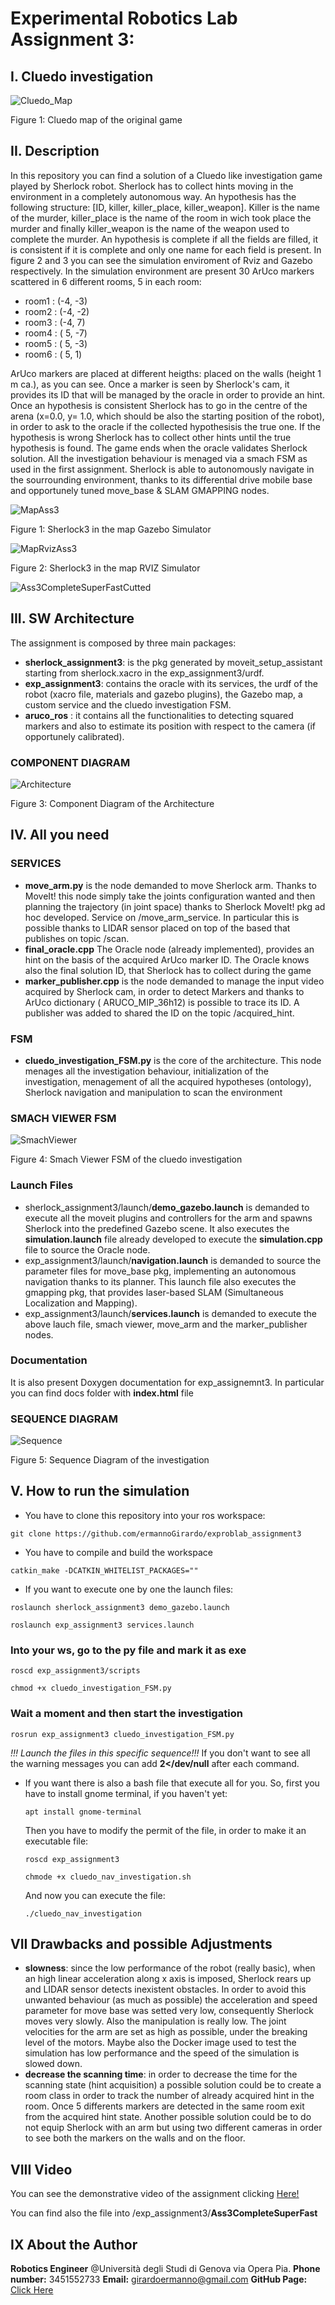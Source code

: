 # Experimental Robotics Lab Assignment 3:
## I. Cluedo investigation

![Cluedo_Map](https://user-images.githubusercontent.com/48509825/161590960-7892a0c4-97c4-4b8c-9630-f4886926a472.jpg)

Figure 1: Cluedo map of the original game

## II. Description
In this repository you can find a solution of a Cluedo like investigation game played by Sherlock robot.
Sherlock has to collect hints moving in the environment in a completely autonomous way.
An hypothesis has the following structure: [ID, killer, killer_place, killer_weapon].
Killer is the name of the murder, killer_place is the name of the room in wich took place the murder
and finally killer_weapon is the name of the weapon used to complete the murder.
An hypothesis is complete if all the fields are filled, it is consistent if it is complete and only one name for each field is present.
In figure 2 and 3 you can see the simulation enviroment of Rviz and Gazebo respectively.
In the simulation environment are present 30 ArUco markers scattered in 6 different rooms, 5 in each room:
* room1 : (-4, -3)
* room2 : (-4, -2)
* room3 : (-4,  7)
* room4 : ( 5, -7)
* room5 : ( 5, -3)
* room6 : ( 5,  1)

ArUco markers are placed at different heigths: placed on the walls (height 1 m ca.), as you can see.
Once a marker is seen by Sherlock's cam, it provides its ID that will be managed by the oracle in order to provide an hint.
Once an hypothesis is consistent Sherlock has to go in the centre of the arena (x=0.0, y= 1.0, which should be also the starting position of the robot), in order to ask to the oracle if the collected hypothesisis the true one. If the hypothesis is wrong Sherlock has to collect other hints until the true hypothesis is found.
The game ends when the oracle validates Sherlock solution.
All the investigation behaviour is menaged via a smach FSM as used in the first assignment.
Sherlock is able to autonomously navigate in the sourrounding environment, thanks to its differential drive mobile base and opportunely tuned move_base & SLAM GMAPPING nodes.

![MapAss3](https://user-images.githubusercontent.com/48509825/167033061-827f5d9b-28bf-4cd9-ac57-6d41274e20f4.png)

Figure 1: Sherlock3 in the map Gazebo Simulator


![MapRvizAss3](https://user-images.githubusercontent.com/48509825/167140201-b8728c19-7d78-474e-bc01-6d8704cf74d0.jpeg)


Figure 2: Sherlock3 in the map RVIZ Simulator





![Ass3CompleteSuperFastCutted](https://user-images.githubusercontent.com/48509825/178994387-1aa7c0ce-ea77-484c-8c53-ec06289df689.gif)

## III. SW Architecture
The assignment is composed by three main packages:

* **sherlock_assignment3**: is the pkg generated by moveit_setup_assistant starting from sherlock.xacro in the exp_assignment3/urdf.
* **exp_assignment3**: contains the oracle with its services, the urdf of the robot (xacro file, materials and gazebo plugins), the Gazebo map, a custom service and the cluedo investigation FSM.
* **aruco_ros** : it contains all the functionalities to detecting squared markers and also to estimate its position with respect to the camera (if opportunely calibrated).

### COMPONENT DIAGRAM



![Architecture](https://user-images.githubusercontent.com/48509825/167031589-22283940-e1c2-41ea-9fa4-18a376f002a2.png)

Figure 3: Component Diagram of the Architecture




## IV. All you need
### SERVICES
* **move_arm.py** is the node demanded to move Sherlock arm. Thanks to MoveIt! this node simply take the joints configuration wanted and then 
            planning the trajectory (in joint space) thanks to Sherlock MoveIt! pkg ad hoc developed. Service on /move_arm_service.
            In particular this is possible thanks to LIDAR sensor placed on top of the based that publishes on topic /scan.
* **final_oracle.cpp** The Oracle node (already implemented), provides an hint on the basis of the acquired ArUco marker ID. The Oracle knows also the final solution ID, that Sherlock has to collect during the game
*  **marker_publisher.cpp** is the node demanded to manage the input video acquired by Sherlock cam, in order to detect Markers and thanks to ArUco dictionary ( ARUCO_MIP_36h12) is possible to trace its ID. A publisher was added to shared the ID on the topic /acquired_hint.

### FSM
* **cluedo_investigation_FSM.py** is the core of the architecture. This node menages all the investigation behaviour, initialization of the investigation, menagement of all the acquired hypotheses (ontology), Sherlock navigation and manipulation to scan the environment

### SMACH VIEWER FSM


![SmachViewer](https://user-images.githubusercontent.com/48509825/167166652-bdaa1ec6-6aaf-4814-aece-0da09b24a11c.jpeg)


Figure 4: Smach Viewer FSM of the cluedo investigation

### Launch Files
* sherlock_assignment3/launch/**demo_gazebo.launch** is demanded to execute all the moveit plugins and controllers for the arm and spawns Sherlock into the predefined Gazebo scene. It also executes the **simulation.launch** file already developed to execute the **simulation.cpp** file to source the Oracle node.
* exp_assignment3/launch/**navigation.launch** is demanded to source the parameter files for move_base pkg, implementing an autonomous navigation thanks to its planner. This launch file also executes the gmapping pkg, that provides laser-based SLAM (Simultaneous Localization and Mapping).
* exp_assignment3/launch/**services.launch** is demanded to execute the above lauch file, smach viewer, move_arm and the marker_publisher nodes. 

### Documentation
It is also present Doxygen documentation for exp_assignemnt3. In particular you can find docs folder with **index.html** file
 
### SEQUENCE DIAGRAM 



![Sequence](https://user-images.githubusercontent.com/48509825/167031691-3420e141-315c-4abc-abaa-834f3ae33295.png)

Figure 5: Sequence Diagram of the investigation

## V. How to run the simulation
* You have to clone this repository into your ros workspace:
```
git clone https://github.com/ermannoGirardo/exproblab_assignment3
```
* You have to compile and build the workspace
```
catkin_make -DCATKIN_WHITELIST_PACKAGES=""
```
* If you want to execute one by one the launch files:
```
roslaunch sherlock_assignment3 demo_gazebo.launch
```
```
roslaunch exp_assignment3 services.launch
```

### Into your ws, go to the py file and mark it as exe
```
roscd exp_assignment3/scripts
```

```
chmod +x cluedo_investigation_FSM.py
```

### Wait a moment and then start the investigation
```
rosrun exp_assignment3 cluedo_investigation_FSM.py
```


_!!! Launch the files in this specific sequence!!!_
If you don't want to see all the warning messages you can add **2</dev/null** after each command.

* If you want there is also a bash file that execute all for you.
So, first you have to install gnome terminal, if you haven't yet:
  ```
  apt install gnome-terminal
  ```
  Then you have to modify the permit of the file, in order to make it an executable file:
  ```
  roscd exp_assignment3
  ```
  ```
  chmode +x cluedo_nav_investigation.sh
  ```
  And now you can execute the file:
  ```
  ./cluedo_nav_investigation
  ```
  
 ## VII Drawbacks and possible Adjustments
 * **slowness**: since the low performance of the robot (really basic), when an high linear acceleration along x axis is imposed, Sherlock 
                  rears up and LIDAR sensor detects inexistent obstacles. In order to avoid this unwanted behaviour (as much as possible) the acceleration and speed parameter for move base was setted very low, consequently Sherlock moves very slowly.
                  Also the manipulation is really low. The joint velocities for the arm are set as high as possible, under the breaking level of the motors. Maybe also the Docker image used to test the simulation has low performance and the speed of the simulation is slowed down.
* **decrease the scanning time**: in order to decrease the time for the scanning state (hint acquisition) a possible solution could be to create a room class in order to track the number of already acquired hint in the room. Once 5 differents markers are detected in the same room exit from the acquired hint state. Another possible solution could be to do not equip Sherlock with an arm but using two different cameras in order to see both the markers on the walls and on the floor.

## VIII Video 
You can see the demonstrative video of the assignment clicking [Here!](https://unigeit-my.sharepoint.com/:v:/g/personal/s4506472_studenti_unige_it/ETeV38ODXPxCvVabvMKVHFIB8rkNP0JLQgRzEajugCelXg?e=Wr4LPE)

You can find also the file into /exp_assignment3/**Ass3CompleteSuperFast**

## IX About the Author
**Robotics Engineer** @Università degli Studi di Genova via Opera Pia. 
**Phone number:** 3451552733
**Email:** girardoermanno@gmail.com
**GitHub Page:** [Click Here](https://github.com/ermannoGirardo)



